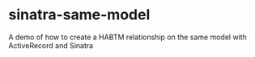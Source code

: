 # sinatra-same-model
A demo of how to create a HABTM relationship on the same model with ActiveRecord and Sinatra
